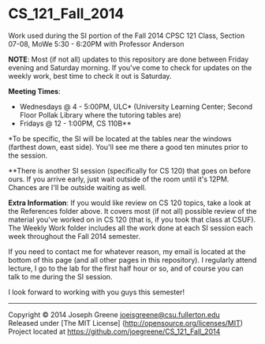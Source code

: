 CS_121_Fall_2014
================

Work used during the SI portion of the Fall 2014 CPSC 121 Class, Section 07-08, MoWe 5:30 - 6:20PM with Professor Anderson

__NOTE__: Most (if not all) updates to this repository are done between Friday evening and Saturday morning. If you've come 
to check for updates on the weekly work, best time to check it out is Saturday.

__Meeting Times__: 
- Wednesdays @ 4 - 5:00PM, ULC* (University Learning Center; Second Floor Pollak Library where the tutoring tables are)
- Fridays @ 12 - 1:00PM, CS 110B**

*To be specific, the SI will be located at the tables near the windows (farthest down, east side). You'll see me there a good ten minutes 
prior to the session.

**There is another SI session (specifically for CS 120) that goes on before ours. If you arrive early, just wait outside of the room 
until it's 12PM. Chances are I'll be outside waiting as well.

__Extra Information__:
If you would like review on CS 120 topics, take a look at the References folder above. It covers most (if not all) 
possible review of the material you've worked on in CS 120 (that is, if you took that class at CSUF). The Weekly Work 
folder includes all the work done at each SI session each week throughout the Fall 2014 semester.

If you need to contact me for whatever reason, my email is located at the bottom of this page
(and all other pages in this repository). I regularly attend lecture, I go to the lab for the first half hour or so, and 
of course you can talk to me during the SI session.


I look forward to working with you guys this semester!

-------------------------------------------------------------------------------

Copyright &copy; 2014 Joseph Greene <joeisgreene@csu.fullerton.edu>  
Released under [The MIT License] (http://opensource.org/licenses/MIT)  
Project located at <https://github.com/joegreene/CS_121_Fall_2014>
